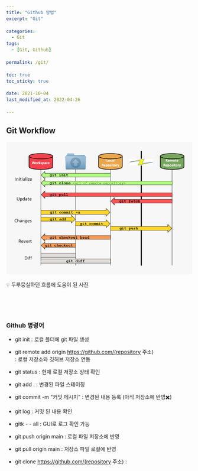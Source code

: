 ```yaml
---
title: "Github 방법"
excerpt: "Git"

categories:
  - Git
tags:
  - [Git, Github]

permalink: /git/

toc: true
toc_sticky: true
 
date: 2021-10-04
last_modified_at: 2022-04-26

---
```


## Git Workflow 

![git-workflow](/assets/images/posts_img/git/git-workflow.png)

💡 두루뭉실하던 흐름에 도움이 된 사진

<br>
<br>
<br>


### Github 명령어

 - git init : 로컬 폴더에 git 파일 생성

 - git remote add origin https://github.com/(repository 주소)<br> : 로컬 저장소와 깃허브 저장소 연동

 - git status : 현재 로컬 저장소 상태 확인

 - git add .  : 변경된 파일 스테이징

 - git commit -m "커밋 메시지" : 변경된 내용 등록 (아직 저장소에 반영✖️)

 - git log : 커밋 된 내용 확인

 - gitk - - all : GUI로 로그 확인 가능

 - git push origin main : 로컬 파일 저장소에 반영

 - git pull origin main : 저장소 파일 로컬에 반영

 - git clone https://github.com/(repository 주소) : 


<br>
<br>